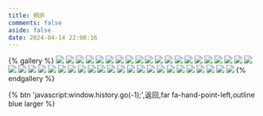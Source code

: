 ```yaml
---
title: 桐庐
comments: false
aside: false
date: 2024-04-14 22:00:16
---
```


{% gallery %}
![](https://blogfiles.oss.fyz666.xyz/webp/8f8947ea-1ba2-421a-a942-bf816e357193.webp)
![](https://blogfiles.oss.fyz666.xyz/webp/e31b0105-3d67-4005-9600-fb856d0ebf0d.webp)
![](https://blogfiles.oss.fyz666.xyz/webp/21cc309f-1417-45d1-ac09-6f3be89ccddb.webp)
![](https://blogfiles.oss.fyz666.xyz/jpeg/b3a3761e-7741-4461-95ef-6f9a9bcc091e.jpeg)
![](https://blogfiles.oss.fyz666.xyz/webp/951c6420-98ce-44c7-93ee-08778d78cc4a.webp)
![](https://blogfiles.oss.fyz666.xyz/webp/6e62bdb1-23ca-4b57-969b-e730bc822d3f.webp)
![](https://blogfiles.oss.fyz666.xyz/webp/1461f431-6612-4928-ab4d-f20875b00434.webp)
![](https://blogfiles.oss.fyz666.xyz/jpeg/578a67b0-6109-4a3a-987a-ba62836a8ed9.jpeg)
![](https://blogfiles.oss.fyz666.xyz/webp/9d17bc11-fcf7-4862-bb50-dc42b2eae11b.webp)
![](https://blogfiles.oss.fyz666.xyz/webp/6ff5c466-ca77-42dd-9815-f87b8b318ddd.webp)
![](https://blogfiles.oss.fyz666.xyz/webp/41c44998-af00-4caa-91a3-ae0f87998d38.webp)
![](https://blogfiles.oss.fyz666.xyz/webp/6a5e46a4-b88b-4bd3-ac3a-75469a4d44ab.webp)
![](https://blogfiles.oss.fyz666.xyz/jpeg/6d47300c-9a81-44f4-8865-349417c0a91b.jpeg)
![](https://blogfiles.oss.fyz666.xyz/webp/5289c134-b562-4750-92d5-835cc5f0aab4.webp)
![](https://blogfiles.oss.fyz666.xyz/webp/cad90d89-caa3-465e-9830-d29ac5d3b216.webp)
![](https://blogfiles.oss.fyz666.xyz/webp/e6586ff9-a50a-4e85-b61a-090e082bf7fa.webp)
![](https://blogfiles.oss.fyz666.xyz/webp/4539c9b4-15f4-4863-b070-662d863be20f.webp)
![](https://blogfiles.oss.fyz666.xyz/webp/85d68637-aaa6-4c8b-b54d-4fd7e142a5bc.webp)
![](https://blogfiles.oss.fyz666.xyz/webp/62b1872d-fd71-493f-99cc-d18048574ad2.webp)
![](https://blogfiles.oss.fyz666.xyz/webp/d06496fe-3775-499b-acb5-2e80d07088b9.webp)
![](https://blogfiles.oss.fyz666.xyz/webp/edf63d31-d406-49fa-954f-69cc32b57314.webp)
![](https://blogfiles.oss.fyz666.xyz/jpeg/c465d6a4-e7b9-4c1b-9496-5a9c195d44d2.jpeg)
![](https://blogfiles.oss.fyz666.xyz/webp/84f7197f-4338-458a-ac4c-99b9b21975a9.webp)
![](https://blogfiles.oss.fyz666.xyz/webp/838acad9-bb80-4e68-9a8b-8bb662274baf.webp)
![](https://blogfiles.oss.fyz666.xyz/webp/c1e452e2-fa5e-482a-8580-1083184d1995.webp)
![](https://blogfiles.oss.fyz666.xyz/webp/65de30a1-d601-4059-9f37-f99105f0443e.webp)
![](https://blogfiles.oss.fyz666.xyz/webp/e6533699-8ad1-452c-bf71-bc63e8dec1e0.webp)
![](https://blogfiles.oss.fyz666.xyz/webp/a5eb4d07-3acc-4f6e-a9bf-227dd3c71243.webp)
![](https://blogfiles.oss.fyz666.xyz/webp/ac9e15c8-409b-4f7a-8882-d42890f6f29b.webp)
![](https://blogfiles.oss.fyz666.xyz/webp/3fe34b76-ac03-46f8-aa06-a4e79dff38b1.webp)
![](https://blogfiles.oss.fyz666.xyz/webp/446a14bf-9834-4ced-839a-7bfa5fd38a20.webp)
![](https://blogfiles.oss.fyz666.xyz/webp/2a1b32eb-7e7a-42f1-b8ad-df94f3c4d5bd.webp)
![](https://blogfiles.oss.fyz666.xyz/webp/b100c388-4fde-4b2c-ab69-28702f8bd2f4.webp)
![](https://blogfiles.oss.fyz666.xyz/webp/655049c4-693e-4a4d-bd8b-f0a84ef6af01.webp)
![](https://blogfiles.oss.fyz666.xyz/webp/bbe88ca7-3fc4-47e8-9d3e-1a35eaf11d82.webp)
![](https://blogfiles.oss.fyz666.xyz/webp/61c9718c-c9e6-4c12-94b6-ae2cb01ae931.webp)
![](https://blogfiles.oss.fyz666.xyz/webp/648ac02e-7fd6-49f0-bd43-07e362da2031.webp)
![](https://blogfiles.oss.fyz666.xyz/webp/b254b14c-9442-4da5-b453-231871fbc9ce.webp)
![](https://blogfiles.oss.fyz666.xyz/webp/4901630b-07d3-4389-9d29-685e25c30823.webp)
![](https://blogfiles.oss.fyz666.xyz/webp/d1f8f3a3-2c41-4b54-8c5b-f8f72e09645c.webp)
![](https://blogfiles.oss.fyz666.xyz/jpeg/7c3d7f8b-4794-4193-99b5-e24d145955bd.jpeg)
![](https://blogfiles.oss.fyz666.xyz/webp/d57ad412-7ee1-4fe7-a380-db8697f83553.webp)
![](https://blogfiles.oss.fyz666.xyz/webp/877fc618-fcd1-42d9-9f84-331651638e47.webp)
{% endgallery %}

{% btn 'javascript:window.history.go(-1);',返回,far fa-hand-point-left,outline blue larger %}
